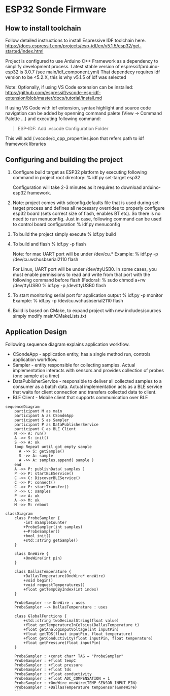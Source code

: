 # ESP32 Sonde Firmware


## How to install toolchain

   Follow detailed instructions to install Espressive IDF toolchain here.
   https://docs.espressif.com/projects/esp-idf/en/v5.1.5/esp32/get-started/index.html

   Project is configured to use Arduino C++ Framework as a dependency to simplify development process.
   Latest stable version of espressif/arduino-esp32 is 3.0.7 (see main/idf_component.yml)
   That dependecy requires idf version to be <5.2.X, this is why v5.1.5 of idf was selected

   Note: Optionally, if using VS Code extension can be installed:
   https://github.com/espressif/vscode-esp-idf-extension/blob/master/docs/tutorial/install.md

   If using VS Code with idf extension, syntax highlight and source code navigation can be added
   by openning command palete (View -> Command Palette ...) and executing following command:
   > ESP-IDF: Add .vscode Configuration Folder

   This will add <PROJECT>/.vscode/c_cpp_properties.json that refers path to idf framework libraries


## Configuring and building the project
1. Configure build target as ESP32 platform by executing following command in project root directory:
   % idf.py set-target esp32

   Configuration will take 2-3 minutes as it requires to download arduino-esp32 framework.

2. Note: project comes with sdconfig.defaults file that is used during set-target process and defines all
   necessary overrides to properly configure esp32 board (sets correct size of flash, enables BT etc).
   So there is no need to run menuconfig.
   Just in case, following command can be used to control board configuration
   % idf.py menuconfig

3. To build the project simply execute
   % idf.py build

4. To build and flash
   % idf.py -p <PORT> flash

   Note: for mac UART port will be under /dev/cu.*
   Example:
   % idf.py -p /dev/cu.wchusbserial2110 flash

   For Linux, UART port will be under /dev/ttyUSB0. In some cases, you must
   enable permissions to read and write from that port with the following
   command before flash (Fedora):
   % sudo chmod a+rw /dev/ttyUSB0
   % idf.py -p /dev/ttyUSB0 flash

5. To start monitoring serial port for application output
   % idf.py -p <PORT> monitor
   Example:
   % idf.py -p /dev/cu.wchusbserial2110 flash

6. Build is based on CMake, to expand project with new includes/sources simply modify main/CMakeLists.txt

## Application Design
Following sequence diagram explains application workflow.
- CSondeApp - application entity, has a single method run, controls application workflow.
- Sampler - entity responsible for collecting samples.
            Actual implementation interacts with sensors and provides collection of probes (one sample at a time)
- DataPublisherService - responsible to deliver all collected samples to a consumer as a batch data.
                         Actual implementation acts as a BLE service that waits for client connection and transfers
                         collected data to client.
- BLE Client - Mobile client that supports communication over BLE

```mermaid
sequenceDiagram
    participant M as main
    participant A as CSondeApp
    participant S as Sampler
    participant P as DataPublisherService
    participant C as BLE Client
    M ->> A: run()
    A ->> S: init()
    S ->> A: ok
    loop Repeat until got empty sample
      A ->> S: getSample()
      S ->> A: sample
      A ->> A: samples.append( sample )
    end
    A ->> P: publishData( samples )
    P ->> P: startBLEService()
    C ->> C: DiscoverBLEService()
    C ->> P: connect()
    C ->> P: startTransfer()
    P ->> C: samples
    P ->> A: ok
    A ->> M: ok
    M ->> M: reboot
```

```mermaid
classDiagram
    class ProbeSampler {
        -int mSampleCounter
        +ProbeSampler(int samples)
        +~ProbeSampler()
        +bool init()
        +std::string getSample()
    }

    class OneWire {
        +OneWire(int pin)
    }

    class DallasTemperature {
        +DallasTemperature(OneWire* oneWire)
        +void begin()
        +void requestTemperatures()
        +float getTempCByIndex(int index)
    }

    ProbeSampler --> OneWire : uses
    ProbeSampler --> DallasTemperature : uses

    class GlobalFunctions {
        +std::string twoDecimalString(float value)
        +float getTemperatureInCelsius(DallasTemperature t)
        +float getAnalogInputVoltage(int inputPin)
        +float getTDS(float inputPin, float temperature)
        +float getConductivity(float inputPin, float temperature)
        +float getPressure(float inputPin)
    }

    ProbeSampler : +const char* TAG = "ProbeSampler"
    ProbeSampler : +float tempC
    ProbeSampler : +float pressure
    ProbeSampler : +float tds
    ProbeSampler : +float conductivity
    ProbeSampler : +float ADC_COMPENSATION = 1
    ProbeSampler : +OneWire oneWire(TEMP_SENSOR_INPUT_PIN)
    ProbeSampler : +DallasTemperature tempSensor(&oneWire)
    ```